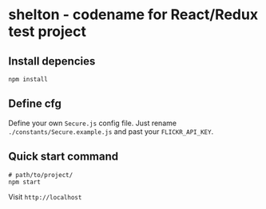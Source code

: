 # shelton - codename for React/Redux test project

## Install depencies
```
npm install
```

## Define cfg
Define your own `Secure.js` config file. Just rename `./constants/Secure.example.js` and past your `FLICKR_API_KEY`.

## Quick start command
```
# path/to/project/ 
npm start
```
Visit `http://localhost`
